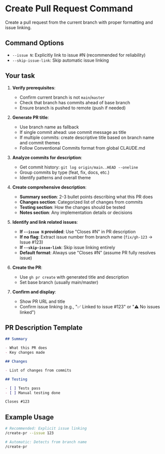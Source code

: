 # Create Pull Request Command

Create a pull request from the current branch with proper formatting and issue linking.

## Command Options

- `--issue N`: Explicitly link to issue #N (recommended for reliability)
- `--skip-issue-link`: Skip automatic issue linking

## Your task

1. **Verify prerequisites**:
   - Confirm current branch is not `main`/`master`
   - Check that branch has commits ahead of base branch
   - Ensure branch is pushed to remote (push if needed)

2. **Generate PR title**:
   - Use branch name as fallback
   - If single commit ahead: use commit message as title
   - If multiple commits: create descriptive title based on branch name and commit themes
   - Follow Conventional Commits format from global CLAUDE.md

3. **Analyze commits for description**:
   - Get commit history: `git log origin/main..HEAD --oneline`
   - Group commits by type (feat, fix, docs, etc.)
   - Identify patterns and overall theme

4. **Create comprehensive description**:
   - **Summary section**: 2-3 bullet points describing what this PR does
   - **Changes section**: Categorized list of changes from commits
   - **Testing section**: How the changes should be tested
   - **Notes section**: Any implementation details or decisions

5. **Identify and link related issues**:
   - **If `--issue N` provided**: Use "Closes #N" in PR description
   - **If no flag**: Extract issue number from branch name (`fix/gh-123` → Issue #123)
   - **If `--skip-issue-link`**: Skip issue linking entirely
   - **Default format**: Always use "Closes #N" (assume PR fully resolves issue)

6. **Create the PR**:
   - Use `gh pr create` with generated title and description
   - Set base branch (usually main/master)

7. **Confirm and display**:
   - Show PR URL and title
   - Confirm issue linking (e.g., "✅ Linked to issue #123" or "⚠️ No issues linked")

## PR Description Template

```markdown
## Summary

- What this PR does
- Key changes made

## Changes

- List of changes from commits

## Testing

- [ ] Tests pass
- [ ] Manual testing done

Closes #123
```

## Example Usage

```bash
# Recommended: Explicit issue linking
/create-pr --issue 123

# Automatic: Detects from branch name
/create-pr
```
